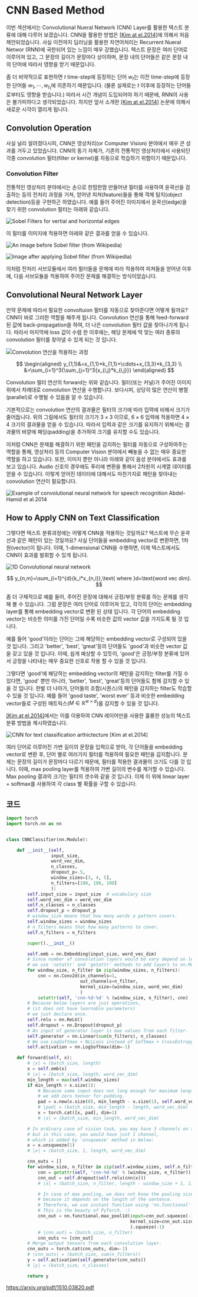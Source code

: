 # CNN Based Method

이번 섹션에서는 Convolutional Nueral Network (CNN) Layer를 활용한 텍스트 분류에 대해 다루어 보겠습니다. CNN을 활용한 방법은 [[Kim at el.2014]](https://arxiv.org/pdf/1408.5882.pdf)에 의해서 처음 제안되었습니다. 사실 이전까지 딥러닝을 활용한 자연어처리는 Recurrent Nueral Networ (RNN)에 국한되어 있는 느낌이 매우 강했습니다. 텍스트 문장은 여러 단어로 이루어져 있고, 그 문장의 길이가 문장마다 상이하며, 문장 내의 단어들은 같은 문장 내의 단어에 따라서 영향을 받기 때문입니다.

좀 더 비약적으로 표현하면 $t$ time-step에 등장하는 단어 $w_t$는 이전 time-step에 등장한 단어들 $w_1,\cdots,w_{t_1}$에 의존하기 때문입니다. (물론 실제로는 $t$ 이후에 등장하는 단어들로부터도 영향을 받습니다.) 따라서 시간 개념이 도입되어야 하기 때문에, RNN의 사용은 불가피하다고 생각되었습니다. 하지만 앞서 소개한 [[Kim at el.2014]](https://arxiv.org/pdf/1408.5882.pdf) 논문에 의해서 새로운 시각이 열리게 됩니다.

## Convolution Operation

사실 널리 알려졌다시피, CNN은 영상처리(or Computer Vision) 분야에서 매우 큰 성과를 거두고 있었습니다. CNN의 동기 자체가, 기존의 전통적인 영상처리에서 사용되던 각종 convolution 필터(filter or kernel)를 자동으로 학습하기 위함이기 때문입니다.

### Convolution Filter

전통적인 영상처리 분야에서는 손으로 한땀한땀 만들어낸 필터를 사용하여 윤곽선을 검출하는 등의 전처리 과정을 거쳐, 얻어낸 피쳐(feature)들을 통해 객체 탐지(object detection)등을 구현하곤 하였습니다. 예를 들어 주어진 이미지에서 윤곽선(edge)을 찾기 위한 convolution 필터는 아래와 같습니다.

![Sobel Filters for vertial and horizontal edges](../assets/tc-cnn-sobel-filter.gif)

이 필터를 이미지에 적용하면 아래와 같은 결과를 얻을 수 있습니다.

![An image before Sobel filter (from Wikipedia)](https://upload.wikimedia.org/wikipedia/commons/f/f0/Valve_original_%281%29.PNG)

![Image after applying Sobel filter (from Wikipedia)](https://upload.wikimedia.org/wikipedia/commons/d/d4/Valve_sobel_%283%29.PNG)

이처럼 전처리 서브모듈에서 여러 필터들을 문제에 따라 적용하여 피쳐들을 얻어낸 이후에, 다음 서브모듈을 적용하여 주어진 문제를 해결하는 방식이었습니다.

## Convolutional Neural Network Layer

만약 문제에 따라서 필요한 convoltuion 필터를 자동으로 찾아준다면 어떻게 될까요? CNN이 바로 그러한 역할을 해주게 됩니다. Convolution 연산을 통해 feed-forward 된 값에 back-propagation을 하여, 더 나은 convolution 필터 값을 찾아나가게 됩니다. 따라서 마지막에 loss 값이 수렴 한 이후에는, 해당 문제에 딱 맞는 여러 종류의 convolution 필터를 찾아낼 수 있게 되는 것 입니다.

![Convolution 연산을 적용하는 과정](../assets/tc-convolution.png)

$$
\begin{aligned}
y_{1,1}&=x_{1,1}*k_{1,1}+\cdots+x_{3,3}*k_{3,3} \\
&=\sum_{i=1}^3{\sum_{j=1}^3{x_{i,j}*k_{i,j}}}
\end{aligned}
$$

Convolution 필터 연산의 forward는 위와 같습니다. 필터(또는 커널)가 주어진 이미지 위에서 차례대로 convolution 연산을 수행합니다. 보다시피, 상당히 많은 연산이 병렬(parallel)로 수행될 수 있음을 알 수 있습니다.

기본적으로는 convolution 연산의 결과물은 필터의 크기에 따라 입력에 비해서 크기가 줄어듭니다. 위의 그림에서도 필터의 크기가 $3\times3$ 이므로, $6\times6$ 입력에 적용하면 $4\times4$ 크기의 결과물을 얻을 수 있습니다. 따라서 입력과 같은 크기를 유지하기 위해서는 결과물의 바깥에 패딩(padding)을 추가하여 크기를 유지할 수도 있습니다.

이처럼 CNN은 문제를 해결하기 위한 패턴을 감지하는 필터를 자동으로 구성하여주는 역할을 통해, 영상처리 등의 Computer Vision 분야에서 빼놓을 수 없는 매우 중요한 역할을 하고 있습니다. 또한, 이미지 뿐만 아니라 아래와 같이 음성 분야에서도 효과를 보고 있습니다. Audio 신호의 경우에도 푸리에 변환을 통해서 2차원의 시계열 데이터를 얻을 수 있습니다. 이렇게 얻어진 데이터에 대해서도 마찬가지로 패턴을 찾아내는 convolution 연산이 필요합니다.

![Example of convolutional neural network for speech recognition [ Abdel-Hamid et al.2014](https://www.microsoft.com/en-us/research/wp-content/uploads/2016/02/CNN_ASLPTrans2-14.pdf)](../assets/tc-audio-cnn.png)

## How to Apply CNN on Text Classification

그렇다면 텍스트 분류과정에는 어떻게 CNN을 적용하는 것일까요? 텍스트에 무슨 윤곽선과 같은 패턴이 있는 것일까요? 사실 단어들을 embedding vector로 변환하면, 1차원(vector)이 됩니다. 이때, 1-dimensional CNN을 수행하면, 이제 텍스트에서도 CNN이 효과를 발휘할 수 있게 됩니다.

![1D Convolutional neural network](../assets/tc-cnn-architecture.png)

$$
y_{n,m}=\sum_{i=1}^{d}{k_i*x_{n,i}},\text{ where }d=\text{word vec dim}.
$$

좀 더 구체적으로 예를 들어, 주어진 문장에 대해서 긍정/부정 분류를 하는 문제를 생각 해 볼 수 있습니다. 그럼 문장은 여러 단어로 이루어져 있고, 각각의 단어는 embedding layer를 통해 embedding vector로 변환 된 상태 입니다. 각 단어의 embedding vector는 비슷한 의미를 가진 단어일 수록 비슷한 값의 vector 값을 가지도록 될 것 입니다. 

예를 들어 'good'이라는 단어는 그에 해당하는 embedding vector로 구성되어 있을 것 입니다. 그리고 'better', 'best', 'great'등의 단어들도 'good'과 비슷한 vector 값을 갖고 있을 것 입니다. 이때, 쉽게 예상할 수 있듯이, 'good'은 긍정/부정 분류에 있어서 긍정을 나타내는 매우 중요한 신호로 작용 할 수 있을 것 입니다.

그렇다면 'good'에 해당하는 embedding vector의 패턴을 감지하는 filter를 가질 수 있다면, 'good' 뿐만 아니라, 'better', 'best', 'great'등의 단어들도 함께 감지할 수 있을 것 입니다. 한발 더 나아가, 단어들의 조합(시퀀스)의 패턴을 감지하는 filter도 학습할 수 있을 것 입니다. 예를 들어 'good taste', 'worst ever' 등과 비슷한 embedding vector들로 구성된 매트릭스($M\in\mathbb{R}^{w\times d}$)를 감지할 수 있을 것 입니다.

[[Kim at el.2014]](https://arxiv.org/pdf/1408.5882.pdf)에서는 이를 이용하여 CNN 레이어만을 사용한 훌륭한 성능의 텍스트 분류 방법을 제시하였습니다.

![CNN for text classification arthictecture [[Kim at el.2014]](https://arxiv.org/pdf/1408.5882.pdf)](../assets/tc-cnn-text-classification.png)

여러 단어로 이루어진 가변 길이의 문장을 입력으로 받아, 각 단어들을 embedding vector로 변환 후, 단어 별로 여러가지 필터를 적용하여 필요한 패턴을 감지합니다. 문제는 문장의 길이가 문장마다 다르기 때문에, 필터를 적용한 결과물의 크기도 다를 것 입니다. 이때, max pooling layer를 적용하여 가변 길이의 변수를 제거할 수 있습니다. Max pooling 결과의 크기는 필터의 갯수와 같을 것 입니다. 이제 이 위에 linear layer + softmax를 사용하여 각 class 별 확률을 구할 수 있습니다.

## 코드

```py
import torch
import torch.nn as nn


class CNNClassifier(nn.Module):

    def __init__(self,
                 input_size,
                 word_vec_dim,
                 n_classes,
                 dropout_p=.5,
                 window_sizes=[3, 4, 5],
                 n_filters=[100, 100, 100]
                 ):
        self.input_size = input_size  # vocabulary size
        self.word_vec_dim = word_vec_dim
        self.n_classes = n_classes
        self.dropout_p = dropout_p
        # window_size means that how many words a pattern covers.
        self.window_sizes = window_sizes
        # n_filters means that how many patterns to cover.
        self.n_filters = n_filters

        super().__init__()

        self.emb = nn.Embedding(input_size, word_vec_dim)
        # Since number of convolution layers would be vary depend on len(window_sizes),
        # we use 'setattr' and 'getattr' methods to add layers to nn.Module object.
        for window_size, n_filter in zip(window_sizes, n_filters):
            cnn = nn.Conv2d(in_channels=1,
                            out_channels=n_filter,
                            kernel_size=(window_size, word_vec_dim)
                            )
            setattr(self, 'cnn-%d-%d' % (window_size, n_filter), cnn)
        # Because below layers are just operations, 
        # (it does not have learnable parameters)
        # we just declare once.
        self.relu = nn.ReLU()
        self.dropout = nn.Dropout(dropout_p)
        # An input of generator layer is max values from each filter.
        self.generator = nn.Linear(sum(n_filters), n_classes)
        # We use LogSoftmax + NLLLoss instead of Softmax + CrossEntropy
        self.activation = nn.LogSoftmax(dim=-1)

    def forward(self, x):
        # |x| = (batch_size, length)
        x = self.emb(x)
        # |x| = (batch_size, length, word_vec_dim)
        min_length = max(self.window_sizes)
        if min_length > x.size(1):
            # Because some input does not long enough for maximum length of window size,
            # we add zero tensor for padding.
            pad = x.new(x.size(0), min_length - x.size(1), self.word_vec_dim).zero_()
            # |pad| = (batch_size, min_length - length, word_vec_dim)
            x = torch.cat([x, pad], dim=1)
            # |x| = (batch_size, min_length, word_vec_dim)

        # In ordinary case of vision task, you may have 3 channels on tensor,
        # but in this case, you would have just 1 channel,
        # which is added by 'unsqueeze' method in below:
        x = x.unsqueeze(1)
        # |x| = (batch_size, 1, length, word_vec_dim)

        cnn_outs = []
        for window_size, n_filter in zip(self.window_sizes, self.n_filters):
            cnn = getattr(self, 'cnn-%d-%d' % (window_size, n_filter))
            cnn_out = self.dropout(self.relu(cnn(x)))
            # |x| = (batch_size, n_filter, length - window_size + 1, 1)

            # In case of max pooling, we does not know the pooling size,
            # because it depends on the length of the sentence.
            # Therefore, we use instant function using 'nn.functional' package.
            # This is the beauty of PyTorch. :)
            cnn_out = nn.functional.max_pool1d(input=cnn_out.squeeze(-1),
                                               kernel_size=cnn_out.size(-2)
                                               ).squeeze(-1)
            # |cnn_out| = (batch_size, n_filter)
            cnn_outs += [cnn_out]
        # Merge output tensors from each convolution layer.
        cnn_outs = torch.cat(cnn_outs, dim=-1)
        # |cnn_outs| = (batch_size, sum(n_filters))
        y = self.activation(self.generator(cnn_outs))
        # |y| = (batch_size, n_classes)

        return y
```

https://arxiv.org/pdf/1510.03820.pdf